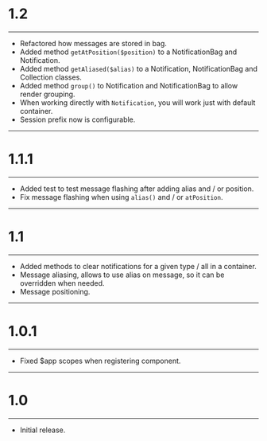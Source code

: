 # 1.2

---

* Refactored how messages are stored in bag.
* Added method ```getAtPosition($position)``` to a NotificationBag and Notification.
* Added method ```getAliased($alias)``` to a Notification, NotificationBag and Collection classes.
* Added method ```group()``` to Notification and NotificationBag to allow render grouping.
* When working directly with ```Notification```, you will work just with default container.
* Session prefix now is configurable.

---

# 1.1.1

---

* Added test to test message flashing after adding alias and / or position.
* Fix message flashing when using ```alias()``` and / or ```atPosition```.

---

# 1.1

---

* Added methods to clear notifications for a given type / all in a container.
* Message aliasing, allows to use alias on message, so it can be overridden when needed.
* Message positioning.

---

# 1.0.1

---

* Fixed $app scopes when registering component.

---

# 1.0

---

* Initial release.